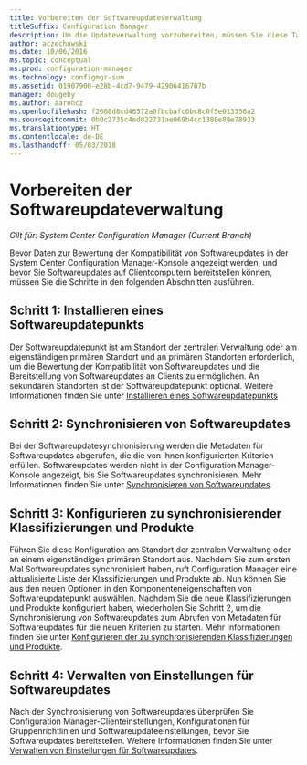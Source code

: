 ```yaml
---
title: Vorbereiten der Softwareupdateverwaltung
titleSuffix: Configuration Manager
description: Um die Updateverwaltung vorzubereiten, müssen Sie diese Tasks durchführen, um Daten zur Bewertung der Konformität in der System Center Configuration Manager-Konsole anzuzeigen.
author: aczechowski
ms.date: 10/06/2016
ms.topic: conceptual
ms.prod: configuration-manager
ms.technology: configmgr-sum
ms.assetid: 01907900-e28b-4cd7-9479-42906416707b
manager: dougeby
ms.author: aaroncz
ms.openlocfilehash: f2608d8cd46572a0fbcbafc6bc8c0f5e013356a2
ms.sourcegitcommit: 0b0c2735c4ed822731ae069b4cc1380e89e78933
ms.translationtype: HT
ms.contentlocale: de-DE
ms.lasthandoff: 05/03/2018
---
```

# <a name="prepare-for-software-updates-management"></a>Vorbereiten der Softwareupdateverwaltung

*Gilt für: System Center Configuration Manager (Current Branch)*

Bevor Daten zur Bewertung der Kompatibilität von Softwareupdates in der System Center Configuration Manager-Konsole angezeigt werden, und bevor Sie Softwareupdates auf Clientcomputern bereitstellen können, müssen Sie die Schritte in den folgenden Abschnitten ausführen.

## <a name="step-1-install-a-software-update-point"></a>Schritt 1: Installieren eines Softwareupdatepunkts  
Der Softwareupdatepunkt ist am Standort der zentralen Verwaltung oder am eigenständigen primären Standort und an primären Standorten erforderlich, um die Bewertung der Kompatibilität von Softwareupdates und die Bereitstellung von Softwareupdates an Clients zu ermöglichen. An sekundären Standorten ist der Softwareupdatepunkt optional. Weitere Informationen finden Sie unter [Installieren eines Softwareupdatepunkts](install-a-software-update-point.md)  

## <a name="step-2-synchronize-software-updates"></a>Schritt 2: Synchronisieren von Softwareupdates
Bei der Softwareupdatesynchronisierung werden die Metadaten für Softwareupdates abgerufen, die die von Ihnen konfigurierten Kriterien erfüllen. Softwareupdates werden nicht in der Configuration Manager-Konsole angezeigt, bis Sie Softwareupdates synchronisieren. Mehr Informationen finden Sie unter [Synchronisieren von Softwareupdates](synchronize-software-updates.md).   

## <a name="step-3-configure-classifications-and-products-to-synchronize"></a>Schritt 3: Konfigurieren zu synchronisierender Klassifizierungen und Produkte
Führen Sie diese Konfiguration am Standort der zentralen Verwaltung oder an einem eigenständigen primären Standort aus. Nachdem Sie zum ersten Mal Softwareupdates synchronisiert haben, ruft Configuration Manager eine aktualisierte Liste der Klassifizierungen und Produkte ab. Nun können Sie aus den neuen Optionen in den Komponenteneigenschaften von Softwareupdatepunkt auswählen. Nachdem Sie die neue Klassifizierungen und Produkte konfiguriert haben, wiederholen Sie Schritt 2, um die Synchronisierung von Softwareupdates zum Abrufen von Metadaten für Softwareupdates für die neuen Kriterien zu starten. Mehr Informationen finden Sie unter [Konfigurieren der zu synchronisierenden Klassifizierungen und Produkte](configure-classifications-and-products.md).

## <a name="step-4-manage-settings-for-software-updates"></a>Schritt 4: Verwalten von Einstellungen für Softwareupdates
Nach der Synchronisierung von Softwareupdates überprüfen Sie Configuration Manager-Clienteinstellungen, Konfigurationen für Gruppenrichtlinien und Softwareupdateeinstellungen, bevor Sie Softwareupdates bereitstellen. Weitere Informationen finden Sie unter [Verwalten von Einstellungen für Softwareupdates](manage-settings-for-software-updates.md).
